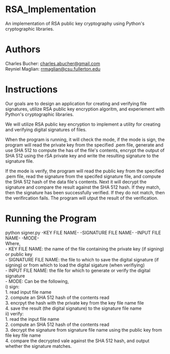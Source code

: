 # RSA_Implementation
An implementation of RSA public key cryptography using Python's cryptographic libraries.

# Authors
Charles Bucher: charles.abucher@gmail.com <br>
Reyniel Maglian: rrmaglian@csu.fullerton.edu

# Instructions
Our goals are to design an application for creating and verifying file signatures, utilize RSA public key encryption algoritm, and experiement with Python's cryptographic libraries.

We will utilize RSA public key encryption to implement a utility for creating and verifying digital signatures of files.

When the program is running, it will check the mode, if the mode is sign, the program will read the private key from the specified .pem file, generate and use SHA 512 to compute the has of the file's contents, encrypt the output of SHA 512 using the rSA private key and write the resulting signature to the signature file. 

If the mode is verify, the program will read the public key from the specified .pem file, read the signature from the specifed signature file, and compute the SHA 512 hash of the data file's contents. Next it will decrypt the signature and compare the result against the SHA 512 hash. If they match, then the signature has been successfully verified. If they do not match, then the verifircation fails. The program will utput the result of the verification. 

# Running the Program
python signer.py -KEY FILE NAME- -SIGNATURE FILE NAME- -INPUT FILE NAME- -MODE- <br>
  Where, <br>
    - KEY FILE NAME: the name of the file containing the private key (if signing) or public key <br>
    - SIGNATURE FILE NAME: the file to which to save the digital signature (if signing) or from which to load the digital sigature (when verifiying) <br>
    - INPUT FILE NAME: the file for which to generate or verify the digital signature <br>
    - MODE: Can be the following, <br>
        i) sign: <br>
        1. read input file name <br>
        2. compute an SHA 512 hash of the contents read <br>
        3. encrpyt the hash with the private key from the key file name file <br>
        4. save the result (the digital signature) to the signature file name <br>
        ii) verify: <br>
        1. read the input file name <br>
        2. compute an SHA 512 hash of the contents read <br>
        3. decrypt the signature from signature file name using the public key from file key file name <br>
        4. compare the decrypted vale against the SHA 512 hash, and output whether the signature matches. <br>
  
